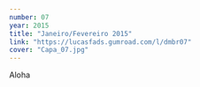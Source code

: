 ```yaml
---
number: 07
year: 2015
title: "Janeiro/Fevereiro 2015"
link: "https://lucasfads.gumroad.com/l/dmbr07"
cover: "Capa_07.jpg"
---
```

Aloha
